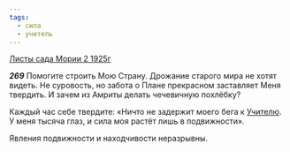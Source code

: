 ```yaml
---
tags:
  - сила
  - учитель
---
```


[Листы сада Мории 2 1925г](/agni/1925)

___269___
Помогите строить Мою Страну. Дрожание старого мира не хотят видеть. Не суровость, но забота о Плане прекрасном заставляет Меня твердить. И зачем из Амриты делать чечевичную похлёбку?   

Каждый час себе твердите: «Ничто не задержит моего бега к [Учителю](/tag/#учитель). У меня тысяча глаз, и сила моя растёт лишь в подвижности».   

Явления подвижности и находчивости неразрывны.   

